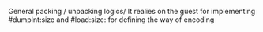 General packing / unpacking logics/ It realies on the guest for implementing 
#dumpInt:size
and 
#load:size:
for defining the way of encoding 